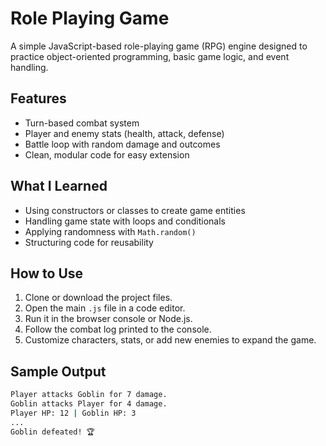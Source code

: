 # Role Playing Game

A simple JavaScript-based role-playing game (RPG) engine designed to practice object-oriented programming, basic game logic, and event handling.

## Features

- Turn-based combat system
- Player and enemy stats (health, attack, defense)
- Battle loop with random damage and outcomes
- Clean, modular code for easy extension

## What I Learned

- Using constructors or classes to create game entities
- Handling game state with loops and conditionals
- Applying randomness with `Math.random()`
- Structuring code for reusability

## How to Use

1. Clone or download the project files.
2. Open the main `.js` file in a code editor.
3. Run it in the browser console or Node.js.
4. Follow the combat log printed to the console.
5. Customize characters, stats, or add new enemies to expand the game.

## Sample Output

```bash
Player attacks Goblin for 7 damage.
Goblin attacks Player for 4 damage.
Player HP: 12 | Goblin HP: 3
...
Goblin defeated! 🏆

